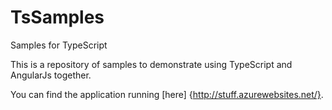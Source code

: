 TsSamples
=========

Samples for TypeScript

This is a repository of samples to demonstrate using TypeScript and AngularJs together.

You can find the application running [here] {http://stuff.azurewebsites.net/}.
